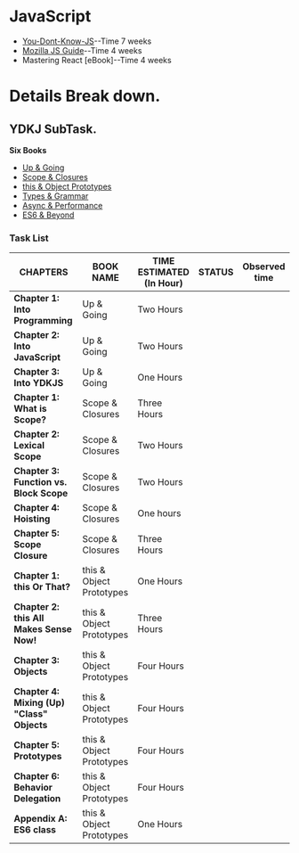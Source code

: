 # JavaScript

* [You-Dont-Know-JS](https://github.com/getify/You-Dont-Know-JS)--Time 7 weeks
* [Mozilla JS Guide](https://developer.mozilla.org/en-US/docs/Web/JavaScript/Guide)--Time 4 weeks
* Mastering React [eBook]--Time 4 weeks

# Details Break down.

## YDKJ SubTask.

**Six Books**
* [Up & Going](https://github.com/getify/You-Dont-Know-JS/blob/master/up%20&%20going/README.md#you-dont-know-js-up--going)
* [Scope & Closures](https://github.com/getify/You-Dont-Know-JS/blob/master/scope%20&%20closures/README.md#you-dont-know-js-scope--closures)
* [this & Object Prototypes](https://github.com/getify/You-Dont-Know-JS/blob/master/this%20&%20object%20prototypes/README.md#you-dont-know-js-this--object-prototypes)
* [Types & Grammar](https://github.com/getify/You-Dont-Know-JS/blob/master/types%20&%20grammar/README.md#you-dont-know-js-types--grammar)
* [Async & Performance](https://github.com/getify/You-Dont-Know-JS/blob/master/async%20&%20performance/README.md#you-dont-know-js-async--performance)
* [ES6 & Beyond](https://github.com/getify/You-Dont-Know-JS/blob/master/es6%20&%20beyond/README.md#you-dont-know-js-es6--beyond)


### Task List

CHAPTERS | BOOK NAME | TIME ESTIMATED (In Hour) | STATUS | Observed time
--- | --- | --- | --- | --
**Chapter 1: Into Programming** |  Up & Going  | Two Hours |  | 
**Chapter 2: Into JavaScript** | Up & Going | Two Hours |  | 
**Chapter 3: Into YDKJS** | Up & Going| One Hours |  | 
**Chapter 1: What is Scope?** | Scope & Closures | Three Hours |  | 
**Chapter 2: Lexical Scope** |  Scope & Closures | Two Hours |  | 
**Chapter 3: Function vs. Block Scope** |  Scope & Closures | Two Hours |  | 
**Chapter 4: Hoisting** |  Scope & Closures | One hours |  | 
**Chapter 5: Scope Closure** |  Scope & Closures | Three Hours |  | 
**Chapter 1: this Or That?** | this & Object Prototypes | One Hours |  | 
**Chapter 2: this All Makes Sense Now!** | this & Object Prototypes | Three Hours |  | 
**Chapter 3: Objects** | this & Object Prototypes | Four Hours |  | 
**Chapter 4: Mixing (Up) "Class" Objects** | this & Object Prototypes | Four Hours |  | 
**Chapter 5: Prototypes** | this & Object Prototypes | Four Hours |  | 
**Chapter 6: Behavior Delegation** | this & Object Prototypes | Four Hours |  | 
**Appendix A: ES6 class** | this & Object Prototypes | One Hours |  | 







